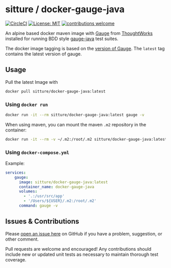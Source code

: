 # sitture / docker-gauge-java

[![CircleCI](https://circleci.com/gh/sitture/docker-gauge-java.svg?style=shield)](https://circleci.com/gh/sitture/docker-gauge-java) [![License: MIT](https://img.shields.io/badge/License-MIT-yellow.svg?maxAge=2592000)](https://opensource.org/licenses/MIT) [![contributions welcome](https://img.shields.io/badge/contributions-welcome-brightgreen.svg?style=flat)](../../issues)

An alpine based docker maven image with [Gauge](https://gauge.org) from [ThoughtWorks](https://www.thoughtworks.com) installed for running BDD style [gauge-java](https://github.com/getgauge/gauge-java) test suites.

The docker image tagging is based on the [version of Gauge](https://github.com/getgauge/gauge/releases). The `latest` tag contains the latest version of gauge.

## Usage

Pull the latest Image with

```bash
docker pull sitture/docker-gauge-java:latest
```

### Using `docker run`

```bash
docker run -it --rm sitture/docker-gauge-java:latest gauge -v
```

When using maven, you can mount the maven `.m2` repository in the container:

```bash
docker run -it --rm -v ~/.m2:/root/.m2 sitture/docker-gauge-java:latest mvn --version
```

### Using `docker-compose.yml`

Example:

```yaml
services:
    gauge:
      image: sitture/docker-gauge-java:latest
      container_name: docker-gauge-java
      volumes:
        - '.:/usr/src/app'
        - '/Users/${USER}/.m2:/root/.m2'
      command: gauge -v
```

## Issues & Contributions

Please [open an issue here](../../issues) on GitHub if you have a problem, suggestion, or other comment.

Pull requests are welcome and encouraged! Any contributions should include new or updated unit tests as necessary to maintain thorough test coverage.
